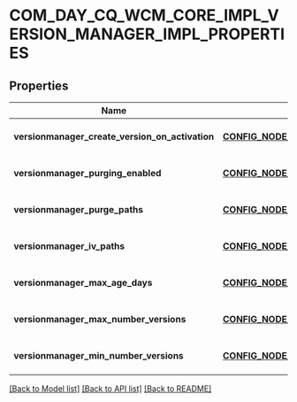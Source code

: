 # COM_DAY_CQ_WCM_CORE_IMPL_VERSION_MANAGER_IMPL_PROPERTIES

## Properties
Name | Type | Description | Notes
------------ | ------------- | ------------- | -------------
**versionmanager_create_version_on_activation** | [**CONFIG_NODE_PROPERTY_BOOLEAN**](configNodePropertyBoolean.md) |  | [optional] [default to null]
**versionmanager_purging_enabled** | [**CONFIG_NODE_PROPERTY_BOOLEAN**](configNodePropertyBoolean.md) |  | [optional] [default to null]
**versionmanager_purge_paths** | [**CONFIG_NODE_PROPERTY_ARRAY**](configNodePropertyArray.md) |  | [optional] [default to null]
**versionmanager_iv_paths** | [**CONFIG_NODE_PROPERTY_ARRAY**](configNodePropertyArray.md) |  | [optional] [default to null]
**versionmanager_max_age_days** | [**CONFIG_NODE_PROPERTY_INTEGER**](configNodePropertyInteger.md) |  | [optional] [default to null]
**versionmanager_max_number_versions** | [**CONFIG_NODE_PROPERTY_INTEGER**](configNodePropertyInteger.md) |  | [optional] [default to null]
**versionmanager_min_number_versions** | [**CONFIG_NODE_PROPERTY_INTEGER**](configNodePropertyInteger.md) |  | [optional] [default to null]

[[Back to Model list]](../README.md#documentation-for-models) [[Back to API list]](../README.md#documentation-for-api-endpoints) [[Back to README]](../README.md)


